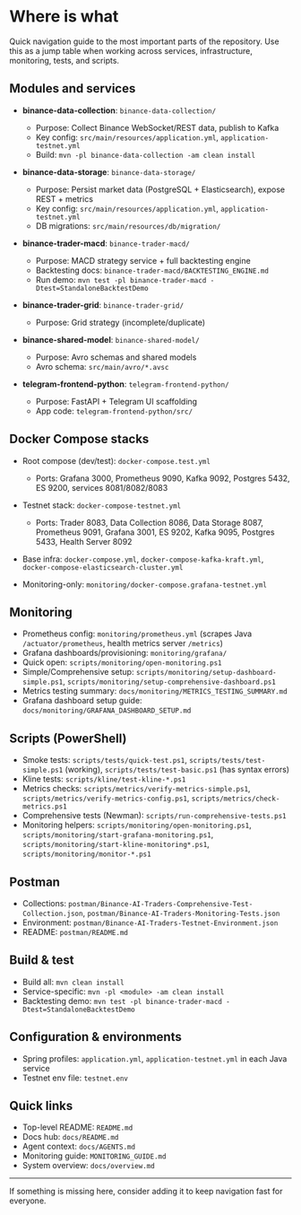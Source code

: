 # Where is what

Quick navigation guide to the most important parts of the repository. Use this as a jump table when working across services, infrastructure, monitoring, tests, and scripts.

## Modules and services
- **binance-data-collection**: `binance-data-collection/`
  - Purpose: Collect Binance WebSocket/REST data, publish to Kafka
  - Key config: `src/main/resources/application.yml`, `application-testnet.yml`
  - Build: `mvn -pl binance-data-collection -am clean install`

- **binance-data-storage**: `binance-data-storage/`
  - Purpose: Persist market data (PostgreSQL + Elasticsearch), expose REST + metrics
  - Key config: `src/main/resources/application.yml`, `application-testnet.yml`
  - DB migrations: `src/main/resources/db/migration/`

- **binance-trader-macd**: `binance-trader-macd/`
  - Purpose: MACD strategy service + full backtesting engine
  - Backtesting docs: `binance-trader-macd/BACKTESTING_ENGINE.md`
  - Run demo: `mvn test -pl binance-trader-macd -Dtest=StandaloneBacktestDemo`

- **binance-trader-grid**: `binance-trader-grid/`
  - Purpose: Grid strategy (incomplete/duplicate)

- **binance-shared-model**: `binance-shared-model/`
  - Purpose: Avro schemas and shared models
  - Avro schema: `src/main/avro/*.avsc`

- **telegram-frontend-python**: `telegram-frontend-python/`
  - Purpose: FastAPI + Telegram UI scaffolding
  - App code: `telegram-frontend-python/src/`

## Docker Compose stacks
- Root compose (dev/test): `docker-compose.test.yml`
  - Ports: Grafana 3000, Prometheus 9090, Kafka 9092, Postgres 5432, ES 9200, services 8081/8082/8083

- Testnet stack: `docker-compose-testnet.yml`
  - Ports: Trader 8083, Data Collection 8086, Data Storage 8087, Prometheus 9091, Grafana 3001, ES 9202, Kafka 9095, Postgres 5433, Health Server 8092

- Base infra: `docker-compose.yml`, `docker-compose-kafka-kraft.yml`, `docker-compose-elasticsearch-cluster.yml`

- Monitoring-only: `monitoring/docker-compose.grafana-testnet.yml`

## Monitoring
- Prometheus config: `monitoring/prometheus.yml` (scrapes Java `/actuator/prometheus`, health metrics server `/metrics`)
- Grafana dashboards/provisioning: `monitoring/grafana/`
- Quick open: `scripts/monitoring/open-monitoring.ps1`
- Simple/Comprehensive setup: `scripts/monitoring/setup-dashboard-simple.ps1`, `scripts/monitoring/setup-comprehensive-dashboard.ps1`
- Metrics testing summary: `docs/monitoring/METRICS_TESTING_SUMMARY.md`
- Grafana dashboard setup guide: `docs/monitoring/GRAFANA_DASHBOARD_SETUP.md`

## Scripts (PowerShell)
- Smoke tests: `scripts/tests/quick-test.ps1`, `scripts/tests/test-simple.ps1` (working), `scripts/tests/test-basic.ps1` (has syntax errors)
- Kline tests: `scripts/kline/test-kline-*.ps1`
- Metrics checks: `scripts/metrics/verify-metrics-simple.ps1`, `scripts/metrics/verify-metrics-config.ps1`, `scripts/metrics/check-metrics.ps1`
- Comprehensive tests (Newman): `scripts/run-comprehensive-tests.ps1`
- Monitoring helpers: `scripts/monitoring/open-monitoring.ps1`, `scripts/monitoring/start-grafana-monitoring.ps1`, `scripts/monitoring/start-kline-monitoring*.ps1`, `scripts/monitoring/monitor-*.ps1`

## Postman
- Collections: `postman/Binance-AI-Traders-Comprehensive-Test-Collection.json`, `postman/Binance-AI-Traders-Monitoring-Tests.json`
- Environment: `postman/Binance-AI-Traders-Testnet-Environment.json`
- README: `postman/README.md`

## Build & test
- Build all: `mvn clean install`
- Service-specific: `mvn -pl <module> -am clean install`
- Backtesting demo: `mvn test -pl binance-trader-macd -Dtest=StandaloneBacktestDemo`

## Configuration & environments
- Spring profiles: `application.yml`, `application-testnet.yml` in each Java service
- Testnet env file: `testnet.env`

## Quick links
- Top-level README: `README.md`
- Docs hub: `docs/README.md`
- Agent context: `docs/AGENTS.md`
- Monitoring guide: `MONITORING_GUIDE.md`
- System overview: `docs/overview.md`

---

If something is missing here, consider adding it to keep navigation fast for everyone.


